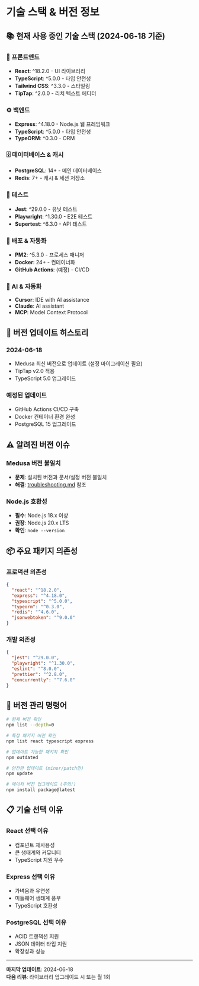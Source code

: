 # 기술 스택 & 버전 정보

## 📚 현재 사용 중인 기술 스택 (2024-06-18 기준)

### 🎨 프론트엔드
- **React**: ^18.2.0 - UI 라이브러리
- **TypeScript**: ^5.0.0 - 타입 안전성
- **Tailwind CSS**: ^3.3.0 - 스타일링
- **TipTap**: ^2.0.0 - 리치 텍스트 에디터

### ⚙️ 백엔드  
- **Express**: ^4.18.0 - Node.js 웹 프레임워크
- **TypeScript**: ^5.0.0 - 타입 안전성
- **TypeORM**: ^0.3.0 - ORM

### 🗄️ 데이터베이스 & 캐시
- **PostgreSQL**: 14+ - 메인 데이터베이스
- **Redis**: 7+ - 캐시 & 세션 저장소

### 🧪 테스트
- **Jest**: ^29.0.0 - 유닛 테스트
- **Playwright**: ^1.30.0 - E2E 테스트  
- **Supertest**: ^6.3.0 - API 테스트

### 🚀 배포 & 자동화
- **PM2**: ^5.3.0 - 프로세스 매니저
- **Docker**: 24+ - 컨테이너화
- **GitHub Actions**: (예정) - CI/CD

### 🤖 AI & 자동화
- **Cursor**: IDE with AI assistance
- **Claude**: AI assistant
- **MCP**: Model Context Protocol

## 🔄 버전 업데이트 히스토리

### 2024-06-18
- Medusa 최신 버전으로 업데이트 (설정 마이그레이션 필요)
- TipTap v2.0 적용
- TypeScript 5.0 업그레이드

### 예정된 업데이트
- GitHub Actions CI/CD 구축
- Docker 컨테이너 환경 완성
- PostgreSQL 15 업그레이드

## ⚠️ 알려진 버전 이슈

### Medusa 버전 불일치
- **문제**: 설치된 버전과 문서/설정 버전 불일치
- **해결**: [troubleshooting.md](../02-operations/troubleshooting.md#medusa-버전-불일치-문제) 참조

### Node.js 호환성
- **필수**: Node.js 18.x 이상
- **권장**: Node.js 20.x LTS
- **확인**: `node --version`

## 📦 주요 패키지 의존성

### 프로덕션 의존성
```json
{
  "react": "^18.2.0",
  "express": "^4.18.0", 
  "typescript": "^5.0.0",
  "typeorm": "^0.3.0",
  "redis": "^4.6.0",
  "jsonwebtoken": "^9.0.0"
}
```

### 개발 의존성
```json
{
  "jest": "^29.0.0",
  "playwright": "^1.30.0",
  "eslint": "^8.0.0",
  "prettier": "^2.8.0",
  "concurrently": "^7.6.0"
}
```

## 🔧 버전 관리 명령어

```bash
# 현재 버전 확인
npm list --depth=0

# 특정 패키지 버전 확인  
npm list react typescript express

# 업데이트 가능한 패키지 확인
npm outdated

# 안전한 업데이트 (minor/patch만)
npm update

# 메이저 버전 업그레이드 (주의!)
npm install package@latest
```

## 📋 기술 선택 이유

### React 선택 이유
- 컴포넌트 재사용성
- 큰 생태계와 커뮤니티
- TypeScript 지원 우수

### Express 선택 이유  
- 가벼움과 유연성
- 미들웨어 생태계 풍부
- TypeScript 호환성

### PostgreSQL 선택 이유
- ACID 트랜잭션 지원
- JSON 데이터 타입 지원
- 확장성과 성능

---

**마지막 업데이트**: 2024-06-18  
**다음 리뷰**: 라이브러리 업그레이드 시 또는 월 1회